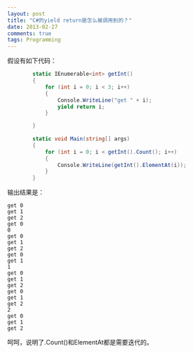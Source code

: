 ```yaml
---
layout: post
title: "C#的yield return是怎么被调用到的？"
date: 2013-02-27
comments: true
tags: Programming
---
```

<p>假设有如下代码：</p>  

```csharp
		static IEnumerable<int> getInt()
        {
            for (int i = 0; i < 3; i++)
            {
                Console.WriteLine("get " + i);
                yield return i;
            }

        }
        
        static void Main(string[] args)
        {
            for (int i = 0; i < getInt().Count(); i++)
            {
                Console.WriteLine(getInt().ElementAt(i));
            }
        }
```

<p>输出结果是：</p>

```
get 0
get 1
get 2
get 0
0
get 0
get 1
get 2
get 0
get 1
1
get 0
get 1
get 2
get 0
get 1
get 2
2
get 0
get 1
get 2
```

<p>呵呵，说明了.Count()和ElementAt都是需要迭代的。</p>